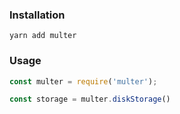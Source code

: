 ### Installation 
``` terminal
yarn add multer
```

### Usage
``` javascript
const multer = require('multer');

const storage = multer.diskStorage()
```
